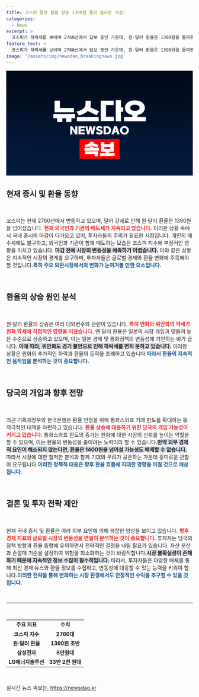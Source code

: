 ```yaml
---
title: 코스피 등락 환율 장중 1390원 돌파 놀라운 사실!
categories:
  - News
excerpt: >
  코스피가 하락세를 보이며 2760선에서 답보 중인 가운데, 원·달러 환율은 1390원을 돌파했습니다. 당국의 개입 가능성에도 불구하고, 엔화와 위안화의 약세가 원화에 직격탄을 날리고 있습니다. 향후 환율의 향방이 주목됩니다!
feature_text: >
  코스피가 하락세를 보이며 2760선에서 답보 중인 가운데, 원·달러 환율은 1390원을 돌파했습니다. 당국의 개입 가능성에도 불구하고, 엔화와 위안화의 약세가 원화에 직격탄을 날리고 있습니다. 향후 환율의 향방이 주목됩니다!
image: '/assets/img/newsdao_breakingnews.jpg'
---
```


<p><img src="/assets/img/newsdao_breakingnews.jpg" alt="flaretime 속보" /></p>

<h2 data-ke-size="size26">현재 증시 및 환율 동향</h2>

<p data-ke-size="size16">&nbsp;</p>

<p>코스피는 현재 2760선에서 변동하고 있으며, 달러 강세로 인해 원·달러 환율은 1390원을 넘어섰습니다. <b><span style="color: #ee2323;">현재 외국인과 기관의 매도세가 지속되고 있습니다.</span></b> 이러한 상황 속에서 국내 증시의 마감이 다가오고 있어, 투자자들의 주의가 필요한 시점입니다. 개인의 매수세에도 불구하고, 외국인과 기관이 함께 매도하는 모습은 코스피 지수에 부정적인 영향을 미치고 있습니다. <b><span style="background-color: #21538527;">마감 전에 시장의 변동성을 예측하기 어렵습니다.</span></b> 이와 같은 상황은 지속적인 시장의 경계를 요구하며, 투자자들은 글로벌 경제와 환율 변화에 주목해야 할 것입니다.<b><span style="color: #1a5490;">특히 주요 외환시장에서의 변화가 눈여겨볼 만한 요소입니다.</span></b></p>

<p data-ke-size="size16">&nbsp;</p>

<h2 data-ke-size="size26">환율의 상승 원인 분석</h2>

<p data-ke-size="size16">&nbsp;</p>

<p>원·달러 환율의 상승은 여러 대외변수와 관련이 있습니다. <b><span style="color: #ee2323;">특히 엔화와 위안화의 약세가 원화 약세에 직접적인 영향을 미쳤습니다.</span></b> 엔·달러 환율은 일본의 시장 개입과 맞물려 높은 수준으로 상승하고 있으며, 이는 일본 경제 및 통화정책의 변동성에 기인하는 바가 큽니다. <b><span style="background-color: #21538527;">이에 따라, 위안화도 경기 불안으로 인해 하락세를 면치 못하고 있습니다.</span></b> 이러한 상황은 원화의 추가적인 하락과 환율의 등락을 초래하고 있습니다.<b><span style="color: #1a5490;">따라서 환율의 지속적인 움직임을 분석하는 것이 중요합니다.</span></b></p>

<p data-ke-size="size16">&nbsp;</p>

<h2 data-ke-size="size26">당국의 개입과 향후 전망</h2>

<p data-ke-size="size16">&nbsp;</p>

<p>최근 기획재정부와 한국은행은 환율 안정을 위해 통화스와프 거래 한도를 확대하는 등 적극적인 대책을 마련하고 있습니다. <b><span style="color: #ee2323;">환율 상승에 대응하기 위한 당국의 개입 가능성이 커지고 있습니다.</span></b> 통화스와프 한도의 증가는 원화에 대한 시장의 신뢰를 높이는 역할을 할 수 있으며, 이는 환율의 변동성을 줄이려는 노력이라 할 수 있습니다.<b><span style="background-color: #21538527;">만약 외부 경제적 요인이 해소되지 않는다면, 환율은 1400원을 넘어설 가능성도 배제할 수 없습니다.</span></b> 따라서 시장에 대한 철저한 분석과 함께 기대와 우려가 공존하는 가운데 흥미로운 관찰이 요구됩니다.<b><span style="color: #1a5490;">이러한 정책적 대응은 향후 환율 흐름에 지대한 영향을 미칠 것으로 예상됩니다.</span></b></p>

<p data-ke-size="size16">&nbsp;</p>

<h2 data-ke-size="size26">결론 및 투자 전략 제안</h2>

<p data-ke-size="size16">&nbsp;</p>

<p>현재 국내 증시 및 환율은 여러 외부 요인에 의해 복잡한 양상을 보이고 있습니다. <b><span style="color: #ee2323;">향후 경제 지표와 글로벌 시장의 변동성을 면밀히 분석하는 것이 중요합니다.</span></b> 투자자는 당국의 정책 방향과 환율 동향에 유의하면서 전략적인 결정을 내릴 필요가 있습니다. 자산 분산과 손절매 기준을 설정하여 위험을 최소화하는 것이 바람직합니다.<b><span style="background-color: #21538527;">시장 불확실성이 존재하기 때문에 지속적인 정보 수집이 필수적입니다.</span></b> 따라서, 투자자들은 다양한 매체를 통해 최신 경제 뉴스와 환율 정보를 수집하고, 변동성에 대응할 수 있는 능력을 키워야 합니다.<b><span style="color: #1a5490;">이러한 전략을 통해 변화하는 시장 환경에서도 안정적인 수익을 추구할 수 있을 것입니다.</span></b></p>

<p data-ke-size="size16">&nbsp;</p>

<hr>

<p data-ke-size="size16">&nbsp;</p>

<table>
  <tr>
    <td style="text-align: center; height: 17px;"><b>주요 지표</b></td>
    <td style="text-align: center; height: 17px;"><b>수치</b></td>
  </tr>
  <tr>
    <td style="text-align: center; height: 17px;"><b>코스피 지수</b></td>
    <td style="text-align: center; height: 17px;"><b>2760대</b></td>
  </tr>
  <tr>
    <td style="text-align: center; height: 17px;"><b>원·달러 환율</b></td>
    <td style="text-align: center; height: 17px;"><b>1390원 초반</b></td>
  </tr>
  <tr>
    <td style="text-align: center; height: 17px;"><b>삼성전자</b></td>
    <td style="text-align: center; height: 17px;"><b>8만원대</b></td>
  </tr>
  <tr>
    <td style="text-align: center; height: 17px;"><b>LG에너지솔루션</b></td>
    <td style="text-align: center; height: 17px;"><b>33만 2천 원대</b></td>
  </tr>
</table>

<p data-ke-size="size16">&nbsp;</p>
실시간 뉴스 속보는, <a href="https://newsdao.kr" rel="dofollow">https://newsdao.kr</a>


